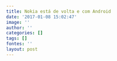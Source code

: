 ```yaml
---
title: Nokia está de volta e com Android
date: '2017-01-08 15:02:47'
image: ''
author: ''
categories: []
tags: []
fontes: ''
layout: post
---
```

